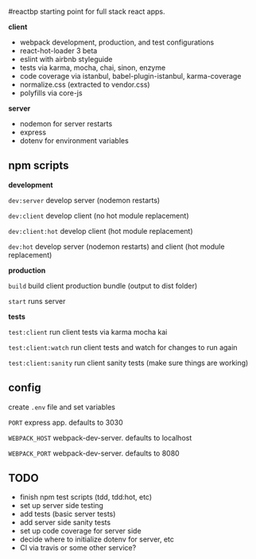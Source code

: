 #reactbp
starting point for full stack react apps.

**client**
- webpack development, production, and test configurations
- react-hot-loader 3 beta
- eslint with airbnb styleguide
- tests via karma, mocha, chai, sinon, enzyme
- code coverage via istanbul, babel-plugin-istanbul, karma-coverage
- normalize.css (extracted to vendor.css)
- polyfills via core-js

**server**
- nodemon for server restarts
- express
- dotenv for environment variables

## npm scripts
**development**

`dev:server` develop server (nodemon restarts)

`dev:client` develop client (no hot module replacement)

`dev:client:hot` develop client (hot module replacement)

`dev:hot` develop server (nodemon restarts) and client (hot module replacement)

**production**

`build` build client production bundle (output to dist folder)

`start` runs server

**tests**

`test:client` run client tests via karma mocha kai

`test:client:watch` run client tests and watch for changes to run again

`test:client:sanity` run client sanity tests (make sure things are working)

## config
create `.env` file and set variables

`PORT` express app. defaults to 3030

`WEBPACK_HOST` webpack-dev-server. defaults to localhost

`WEBPACK_PORT` webpack-dev-server. defaults to 8080

## TODO

- finish npm test scripts (tdd, tdd:hot, etc)
- set up server side testing
- add tests (basic server tests)
- add server side sanity tests
- set up code coverage for server side
- decide where to initialize dotenv for server, etc
- CI via travis or some other service?
